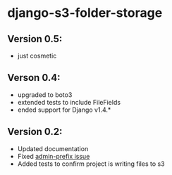 # django-s3-folder-storage

## Version 0.5:

  - just cosmetic

## Verson 0.4:

  - upgraded to boto3
  - extended tests to include FileFields
  - ended support for Django v1.4.*

## Version 0.2:

 - Updated documentation
 - Fixed [admin-prefix issue](https://github.com/jamstooks/django-s3-folder-storage/pull/5)
 - Added tests to confirm project is writing files to s3
